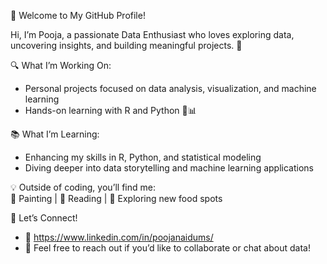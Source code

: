 
👋 Welcome to My GitHub Profile!

Hi, I’m Pooja, a passionate Data Enthusiast who loves exploring data, uncovering insights, and building meaningful projects. 🚀  

🔍 What I’m Working On:  
- Personal projects focused on data analysis, visualization, and machine learning
- Hands-on learning with R and Python 🐍📊  

📚 What I’m Learning:
- Enhancing my skills in R, Python, and statistical modeling
- Diving deeper into data storytelling and machine learning applications


💡 Outside of coding, you’ll find me:  
🎨 Painting | 📖 Reading | 🍕 Exploring new food spots   

🤝 Let’s Connect! 
- 💼 https://www.linkedin.com/in/poojanaidums/
- 📩 Feel free to reach out if you’d like to collaborate or chat about data!  

